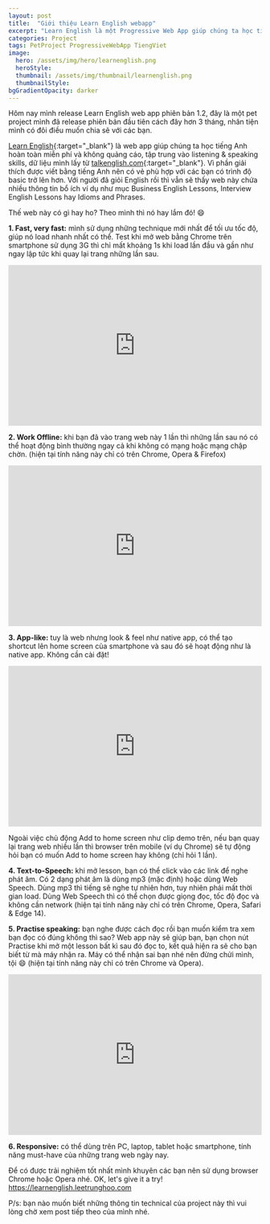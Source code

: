 ```yaml
---
layout: post
title:  "Giới thiệu Learn English webapp"
excerpt: "Learn English là một Progressive Web App giúp chúng ta học tiếng Anh"
categories: Project
tags: PetProject ProgressiveWebApp TiengViet
image:
  hero: /assets/img/hero/learnenglish.png
  heroStyle: 
  thumbnail: /assets/img/thumbnail/learnenglish.png
  thumbnailStyle:
bgGradientOpacity: darker
---
```


Hôm nay mình release Learn English web app phiên bản 1.2, đây là một pet project mình đã release phiên bản đầu tiên cách đây hơn 3 tháng, nhân tiện mình có đôi điều muốn chia sẽ với các bạn.

[Learn English](https://learnenglish.leetrunghoo.com){:target="_blank"} là web app giúp chúng ta học tiếng Anh hoàn toàn miễn phí và không quảng cáo, tập trung vào listening & speaking skills, dữ liệu mình lấy từ [talkenglish.com](http://www.talkenglish.com){:target="_blank"}. Vì phần giải thích được viết bằng tiếng Anh nên có vẻ phù hợp với các bạn có trình độ basic trở lên hơn. Với người đã giỏi English rồi thì vẫn sẽ thấy web này chứa nhiều thông tin bổ ích ví dụ như mục Business English Lessons, Interview English Lessons hay Idioms and Phrases.

Thế web này có gì hay ho? Theo mình thì nó hay lắm đó! :smile:

**1. Fast, very fast:** mình sử dụng những technique mới nhất để tối ưu tốc độ, giúp nó load nhanh nhất có thể. Test khi mở web bằng Chrome trên smartphone sử dụng 3G thì chỉ mất khoảng 1s khi load lần đầu và gần như ngay lập tức khi quay lại trang những lần sau.

<iframe width="100%" height="320" src="https://www.youtube.com/embed/nuJf_K5fxn0" frameborder="0" allowfullscreen></iframe>

**2. Work Offline:** khi bạn đã vào trang web này 1 lần thì những lần sau nó có thể hoạt động bình thường ngay cả khi không có mạng hoặc mạng chập chờn. (hiện tại tính năng này chỉ có trên Chrome, Opera & Firefox)

<iframe width="100%" height="320" src="https://www.youtube.com/embed/vpVN7uuOHzE" frameborder="0" allowfullscreen></iframe>

**3. App-like:** tuy là web nhưng look & feel như native app, có thể tạo shortcut lên home screen của smartphone và sau đó sẽ hoạt động như là native app. Không cần cài đặt!

<iframe width="100%" height="320" src="https://www.youtube.com/embed/TrtP4qwl3qo" frameborder="0" allowfullscreen></iframe>

Ngoài việc chủ động Add to home screen như clip demo trên, nếu bạn quay lại trang web nhiều lần thì browser trên mobile (ví dụ Chrome) sẽ tự động hỏi bạn có muốn Add to home screen hay không (chỉ hỏi 1 lần).

**4. Text-to-Speech:** khi mở lesson, bạn có thể click vào các link để nghe phát âm. Có 2 dạng phát âm là dùng mp3 (mặc định) hoặc dùng Web Speech. Dùng mp3 thì tiếng sẽ nghe tự nhiên hơn, tuy nhiên phải mất thời gian load. Dùng Web Speech thì có thể chọn được giọng đọc, tốc độ đọc và không cần network (hiện tại tính năng này chỉ có trên Chrome, Opera, Safari & Edge 14). 

**5. Practise speaking:** bạn nghe được cách đọc rồi bạn muốn kiểm tra xem bạn đọc có đúng không thì sao? Web app này sẽ giúp bạn, bạn chọn nút Practise khi mở một lesson bất kì sau đó đọc to, kết quả hiện ra sẽ cho bạn biết từ mà máy nhận ra. Máy có thể nhận sai bạn nhé nên đừng chửi mình, tội :smile: (hiện tại tính năng này chỉ có trên Chrome và Opera). 

<iframe width="100%" height="320" src="https://www.youtube.com/embed/L_4ZDqVbOKo" frameborder="0" allowfullscreen></iframe>

**6. Responsive:** có thể dùng trên PC, laptop, tablet hoặc smartphone, tính năng must-have của những trang web ngày nay.

Để có được trải nghiệm tốt nhất mình khuyên các bạn nên sử dụng browser Chrome hoặc Opera nhé. 
OK, let's give it a try! <https://learnenglish.leetrunghoo.com>

P/s: bạn nào muốn biết những thông tin technical của project này thì vui lòng chờ xem post tiếp theo của mình nhé.
